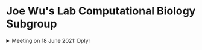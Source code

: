 # Joe Wu's Lab Computational Biology Subgroup  

<details>  
<summary> Meeting on 18 June 2021: Dplyr </summary>  

### Meeting on 18 June 2021  
#### R package for the Month: dplyr  

Packages Required:  
```
require(tidyverse)
require(dplyr)
require(ggplot2)
```  
  
You can run the following codes in Rstudio. For installation of Rstudio, kindly follow the tutorial here (https://www.rstudio.com/).  It is free.  
Once you have Rstudio opened, kindly download the following packages by typing the commands:  
```
install.packages(tidyverse)
install.packages(dplyr)
install.packages(ggplot2)
```  


  
##### Goal: Transform single-cell RNA-seq metadata into Pie and Donut Plot  
```
### loading packages installed in the previous stages
require(tidyverse)
require(dplyr)
require(ggplot2)

### read in the metadata downloaded from NCBI
data = read.table("data/Meeting_20210618/tissueadded_GSE165837_CARE_ATAC_merged_umap_cluster_labels.tsv",header=TRUE,sep="\t")
summary(data)
head(data)


### Summarize the data according to your questions
### Filter: Subset row that satisfy equation
### group_by: arrange rows based on specific groups
### count: count the number of occurence
### arrange: sort / order the frame based on specific values
### mutate: add new columns to the existing data frame

### Question 1: To count the cell types in LV only
celltype.for.LV = data %>% filter(tissue == "LV") %>% group_by(Cluster) %>% count() 

### Question 2: To count the cell types in RV only
celltype.for.RV = data %>%  filter(tissue == "RV") %>%  group_by(Cluster) %>% count() 

### Question 3: To count the cell types in both LV and RV only
celltype.for.RV.and.LV = data %>%  group_by(tissue, Cluster) %>% count() 


### We want to plot the Donut for the LV composition  
celltype.for.LV = data %>%  filter(tissue == "LV") %>%  group_by(Cluster) %>%  count() %>%  ungroup()%>%  arrange(desc(n)) %>% mutate(percentage = round(n/sum(n),4)*100)
		 

### Now we are ready to plot  Pie
p1 <- ggplot(data = celltype.for.LV, aes(x = "", y = percentage, fill = Cluster))
p1 <- p1 + geom_bar(stat = "identity")+ coord_polar("y", start = 200) 
p1 <- p1 + theme_void() + scale_fill_brewer(palette = "Paired")

### Now we are ready to plot Donut plot
p1 <- ggplot(data = celltype.for.LV, aes(x = 2, y = percentage, fill = Cluster))
p1 <- p1 + geom_bar(stat = "identity")
p1 <- p1 + coord_polar("y", start = 200)
p1 <- p1 + theme_void()
p1 <- p1 + scale_fill_brewer(palette = "Paired") + xlim(.2,2.5)
p1 <- p1 + annotate(geom = 'text', x = 0.3, y = 0, label = "Cell Type Composition in LV")
print(p1)

```  

###### Expected Output:  
![Donut Plot](https://github.com/lwtan90/computational_biology_subgroup/blob/main/data/Meeting_20210618/donut.png)  

</details>  






 
